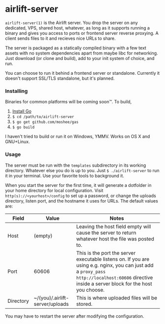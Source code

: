 # airlift-server

`airlift-server(1)` is the Airlift server. You drop the server on any
dedicated, VPS, shared host, whatever, as long as it supports running a binary
and gives you access to ports or frontend server reverse proxying. A client
sends files to it and recieves nice URLs to share.

The server is packaged as a statically compiled binary with a few text assets
with no system dependencies apart from maybe libc for networking. Just download
(or clone and build), add to your init system of choice, and run.

You can choose to run it behind a frontend server or standalone. Currently it
doesn't support SSL/TLS standalone, but it's planned.

### Installing

Binaries for common platforms will be coming soon™. To build,

1. [Install Go](http://golang.org/doc/install)
2. `$ cd /path/to/airlift-server`
3. `$ go get github.com/moshee/gas`
4. `$ go build`

I haven't tried to build or run it on Windows, YMMV. Works on OS X and
GNU+Linux.

### Usage

The server must be run with the `templates` subdirectory in its working
directory. Whatever else you do is up to you. Just `$ ./airlift-server` to run
it in your terminal. Use your favorite tools to background it.

When you start the server for the first time, it will generate a dotfolder in
your home directory for local configuration. Visit
`http(s)://<yourhost>/config` to set up a password, or change the uploads
directory, listen port, and the hostname it uses for URLs. The default values
are:

 Field | Value     | Notes
-------|-----------|----------------------------------------------
 Host  | (empty)   | Leaving the host field empty will cause the server to return whatever host the file was posted to.
 Port  | 60606     | This is the port the server executable listens on. If you are using e.g. nginx, you can just add a `proxy_pass http://localhost:60606` directive inside a server block for the host you choose.
 Directory | ~/(you)/.airlift-server/uploads | This is where uploaded files will be stored.

You may have to restart the server after modifying the configuration.
